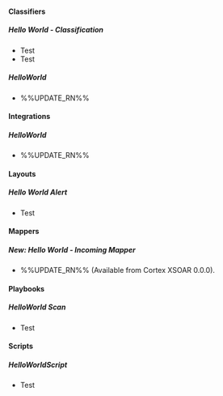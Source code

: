 
#### Classifiers
##### Hello World - Classification
- Test
- Test
##### HelloWorld
- %%UPDATE_RN%%

#### Integrations
##### HelloWorld
- %%UPDATE_RN%%

#### Layouts
##### Hello World Alert
- Test

#### Mappers
##### New: Hello World - Incoming Mapper
- %%UPDATE_RN%% (Available from Cortex XSOAR 0.0.0).

#### Playbooks
##### HelloWorld Scan
- Test

#### Scripts
##### HelloWorldScript
- Test
